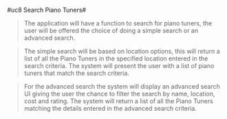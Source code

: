 #uc8 Search Piano Tuners#

>The application will have a function to search for piano tuners, the user will be offered the choice of doing a simple search or an advanced search. 

>The simple search will be based on location options, this will return a list of all the Piano Tuners in the specified location entered in the search criteria. The system will present the user with a list of piano tuners that match the search criteria.

>For the advanced search the system will display an advanced search UI giving the user the chance to filter the search by name, location, cost and rating. The system will return a list of all the Piano Tuners matching the details entered in the advanced search criteria. 

